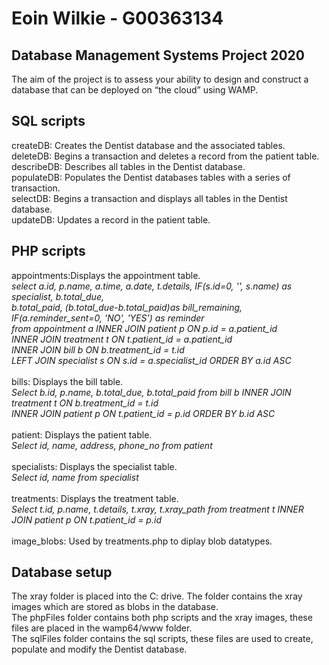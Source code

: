 # Eoin Wilkie - G00363134

## Database Management Systems Project 2020
The aim of the project is to assess your ability to design and construct a database that can be deployed on “the cloud” using WAMP.

## SQL scripts
createDB: Creates the Dentist database and the associated tables.\
deleteDB: Begins a transaction and deletes a record from the patient table.\
describeDB: Describes all tables in the Dentist database.\
populateDB: Populates the Dentist databases tables with a series of transaction.\
selectDB: Begins a transaction and displays all tables in the Dentist database.\
updateDB: Updates a record in the patient table.

## PHP scripts
appointments:Displays the appointment table.\
*select a.id, p.name, a.time, a.date, t.details, IF(s.id=0, '', s.name) as specialist, b.total_due,\
b.total_paid, (b.total_due-b.total_paid)as bill_remaining, IF(a.reminder_sent=0, 'NO', 'YES') as reminder\
from appointment a INNER JOIN patient p ON p.id = a.patient_id\
INNER JOIN treatment t ON t.patient_id = a.patient_id\
INNER JOIN bill b ON b.treatment_id = t.id\
LEFT JOIN specialist s ON s.id = a.specialist_id ORDER BY a.id ASC*\
\
bills: Displays the bill table.\
*Select b.id, p.name, b.total_due, b.total_paid from bill b INNER JOIN treatment t ON b.treatment_id = t.id\
INNER JOIN patient p ON t.patient_id = p.id ORDER BY b.id ASC*\
\
patient: Displays the patient table.\
*Select id, name, address, phone_no from patient*\
\
specialists: Displays the specialist table.\
*Select id, name from specialist*\
\
treatments: Displays the treatment table.\
*Select t.id, p.name, t.details, t.xray, t.xray_path from treatment t INNER JOIN patient p ON t.patient_id = p.id*\
\
image_blobs: Used by treatments.php to diplay blob datatypes.

## Database setup
The xray folder is placed into the C: drive. The folder contains the xray images which are stored as blobs in the database.\
The phpFiles folder contains both php scripts and the xray images, these files are placed in the wamp64/www folder.\
The sqlFiles folder contains the sql scripts, these files are used to create, populate and modify the Dentist database.
